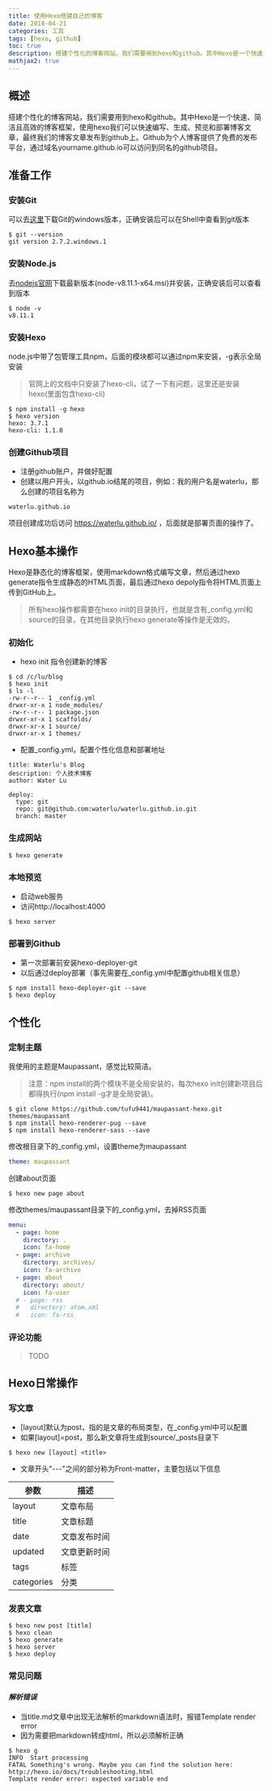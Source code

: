 ```yaml
---
title: 使用Hexo搭建自己的博客
date: 2018-04-21
categories: 工具
tags: [hexo, github]
toc: true
description: 搭建个性化的博客网站，我们需要用到hexo和github。其中Hexo是一个快速、简洁且高效的博客框架，使用hexo我们可以快速编写、生成、预览和部署博客文章。最终我们的博客文章发布到github上。Github为个人博客提供了免费的发布平台，通过域名yourname.github.io可以访问到同名的github项目。
mathjax2: true
---
```


## 概述

搭建个性化的博客网站，我们需要用到hexo和github。其中Hexo是一个快速、简洁且高效的博客框架，使用hexo我们可以快速编写、生成、预览和部署博客文章，最终我们的博客文章发布到github上。Github为个人博客提供了免费的发布平台，通过域名yourname.github.io可以访问到同名的github项目。

## 准备工作

### 安装Git

可以去[这里](https://gitforwindows.org/)下载Git的windows版本，正确安装后可以在Shell中查看到git版本

```shell
$ git --version
git version 2.7.2.windows.1
```

### 安装Node.js

去[nodejs官网](https://nodejs.org/en/)下载最新版本(node-v8.11.1-x64.msi)并安装，正确安装后可以查看到版本

```shell
$ node -v
v8.11.1
```

### 安装Hexo

node.js中带了包管理工具npm，后面的模块都可以通过npm来安装，-g表示全局安装

> 官网上的文档中只安装了hexo-cli，试了一下有问题，这里还是安装hexo(里面包含hexo-cli)
>

```shell
$ npm install -g hexo
$ hexo version
hexo: 3.7.1
hexo-cli: 1.1.0
```

### 创建Github项目

- 注册github账户，并做好配置
- 创建以用户开头，以github.io结尾的项目，例如：我的用户名是waterlu，那么创建的项目名称为

```shell
waterlu.github.io
```

项目创建成功后访问 https://waterlu.github.io/ ，后面就是部署页面的操作了。



## Hexo基本操作

Hexo是静态化的博客框架，使用markdown格式编写文章，然后通过hexo generate指令生成静态的HTML页面，最后通过hexo depoly指令将HTML页面上传到GitHub上。

> 所有hexo操作都需要在hexo init的目录执行，也就是含有_config.yml和source的目录，在其他目录执行hexo generate等操作是无效的。
>

### 初始化

- hexo init 指令创建新的博客

```shell
$ cd /c/lu/blog
$ hexo init
$ ls -l
-rw-r--r-- 1 _config.yml
drwxr-xr-x 1 node_modules/
-rw-r--r-- 1 package.json
drwxr-xr-x 1 scaffolds/
drwxr-xr-x 1 source/
drwxr-xr-x 1 themes/
```

- 配置_config.yml，配置个性化信息和部署地址

```properties
title: Waterlu's Blog
description: 个人技术博客
author: Water Lu

deploy:
  type: git
  repo: git@github.com:waterlu/waterlu.github.io.git
  branch: master
```

### 生成网站

```shell
$ hexo generate
```

### 本地预览

- 启动web服务
- 访问http://localhost:4000

```shell
$ hexo server
```

### 部署到Github

- 第一次部署前安装hexo-deployer-git
- 以后通过deploy部署（事先需要在_config.yml中配置github相关信息）

```shell
$ npm install hexo-deployer-git --save
$ hexo deploy
```



## 个性化

### 定制主题

我使用的主题是Maupassant，感觉比较简洁。

>  注意：npm install的两个模块不是全局安装的，每次hexo init创建新项目后都得执行(npm install -g才是全局安装)。
>

```shell
$ git clone https://github.com/tufu9441/maupassant-hexo.git themes/maupassant
$ npm install hexo-renderer-pug --save
$ npm install hexo-renderer-sass --save
```

修改根目录下的_config.yml，设置theme为maupassant

```yaml
theme: maupassant
```

创建about页面

```shell
$ hexo new page about
```

修改themes/maupassant目录下的_config.yml，去掉RSS页面

```yaml
menu:
  - page: home
    directory: .
    icon: fa-home
  - page: archive
    directory: archives/
    icon: fa-archive
  - page: about
    directory: about/
    icon: fa-user
  # - page: rss
  #   directory: atom.xml
  #   icon: fa-rss
```

### 评论功能

> TODO
>



## Hexo日常操作

### 写文章

- [layout]默认为post，指的是文章的布局类型，在_config.yml中可以配置
- 如果[layout]=post，那么新文章将生成到source/_posts目录下

```shell
$ hexo new [layout] <title>
```

- 文章开头"---"之间的部分称为Front-matter，主要包括以下信息

| 参数         | 描述     |
| ---------- | ------ |
| layout     | 文章布局   |
| title      | 文章标题   |
| date       | 文章发布时间 |
| updated    | 文章更新时间 |
| tags       | 标签     |
| categories | 分类     |

### 发表文章

```shell
$ hexo new post [title]
$ hexo clean
$ hexo generate
$ hexo server
$ hexo deploy
```

### 常见问题

#### *解析错误*

- 当title.md文章中出现无法解析的markdown语法时，报错Template render error
- 因为需要把markdown转成html，所以必须解析正确

```shell
$ hexo g
INFO  Start processing
FATAL Something's wrong. Maybe you can find the solution here: http://hexo.io/docs/troubleshooting.html
Template render error: expected variable end
```

